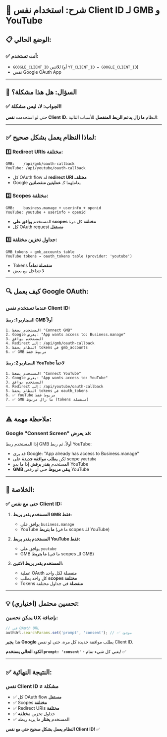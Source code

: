 # 🔐 شرح: استخدام نفس Client ID لـ GMB و YouTube

## 📋 الوضع الحالي:

### ✅ **أنت تستخدم:**
- `GOOGLE_CLIENT_ID` للاثنين (أو `YT_CLIENT_ID = GOOGLE_CLIENT_ID`)
- نفس Google OAuth App

---

## 🎯 السؤال: هل هذا مشكلة؟

### ✅ **الجواب: لا، ليس مشكلة!**

حتى لو استخدمت **نفس Client ID**، النظام **ما زال يدعم الربط المنفصل** للأسباب التالية:

---

## ✅ لماذا النظام يعمل بشكل صحيح:

### 1️⃣ **Redirect URIs مختلفة:**
```
GMB:    /api/gmb/oauth-callback
YouTube: /api/youtube/oauth-callback
```
- كل OAuth flow له **redirect URI مختلف**
- Google يعاملهما كـ **عمليتين منفصلتين**

### 2️⃣ **Scopes مختلفة:**
```
GMB:    business.manage + userinfo + openid
YouTube: youtube + userinfo + openid
```
- المستخدم **يوافق على scopes مختلفة** كل مرة
- كل OAuth request **مستقل**

### 3️⃣ **جداول تخزين مختلفة:**
```
GMB tokens → gmb_accounts table
YouTube tokens → oauth_tokens table (provider: 'youtube')
```
- Tokens **منفصلة تماماً**
- لا تتداخل مع بعض

---

## 🔍 كيف يعمل Google OAuth:

### عندما تستخدم **نفس Client ID**:

#### السيناريو 1: ربط GMB أولاً
```
1. المستخدم يضغط "Connect GMB"
2. Google يعرض: "App wants access to: Business.manage"
3. المستخدم يوافق
4. Redirect إلى: /api/gmb/oauth-callback
5. النظام يحفظ tokens في gmb_accounts
6. ✅ GMB مربوط فقط
```

#### السيناريو 2: ربط YouTube لاحقاً
```
1. المستخدم يضغط "Connect YouTube"
2. Google يعرض: "App wants access to: YouTube"
3. المستخدم يوافق
4. Redirect إلى: /api/youtube/oauth-callback
5. النظام يحفظ tokens في oauth_tokens
6. ✅ YouTube مربوط فقط
7. ✅ GMB ما زال مربوط (tokens منفصلة)
```

---

## ⚠️ ملاحظة مهمة:

### Google "Consent Screen" قد يعرض:
إذا المستخدم ربط GMB أولاً، ثم ربط YouTube:
- قد يرى Google: "App already has access to Business.manage"
- لكن **يطلب موافقة جديدة** على scope `youtube`
- المستخدم **يقدر يرفض** إذا ما بدو YouTube
- **GMB يبقى مربوط** حتى لو رفض YouTube

---

## 🎯 الخلاصة:

### ✅ **حتى مع نفس Client ID:**

1. **المستخدم يقدر يربط GMB فقط:**
   - يوافق على `business.manage`
   - YouTube **ما بتربط** (ما في scopes للـ YouTube)

2. **المستخدم يقدر يربط YouTube فقط:**
   - يوافق على `youtube`
   - GMB **ما بتربط** (ما في scopes للـ GMB)

3. **المستخدم يقدر يربط الاثنين:**
   - عملية OAuth منفصلة لكل واحد
   - كل واحد يطلب **scopes مختلفة**
   - Tokens **منفصلة** في جداول مختلفة

---

## 💡 تحسين محتمل (اختياري):

### يمكن تحسين UX بإضافة:

```typescript
// في OAuth URL
authUrl.searchParams.set('prompt', 'consent'); // ✅ موجود
```

هذا **يجبر Google** يطلب موافقة جديدة كل مرة، حتى لو نفس Client ID.

**الكود الحالي يستخدم `prompt: 'consent'`** - يعني كل شيء تمام! ✅

---

## ✅ النتيجة النهائية:

### **نفس Client ID ≠ مشكلة**

- ✅ كل OAuth flow **مستقل**
- ✅ Scopes **مختلفة**
- ✅ Redirect URIs **مختلفة**
- ✅ جداول تخزين **مختلفة**
- ✅ المستخدم **يختار** ما يريد ربطه

**النظام يعمل بشكل صحيح حتى مع نفس Client ID!** ✅

